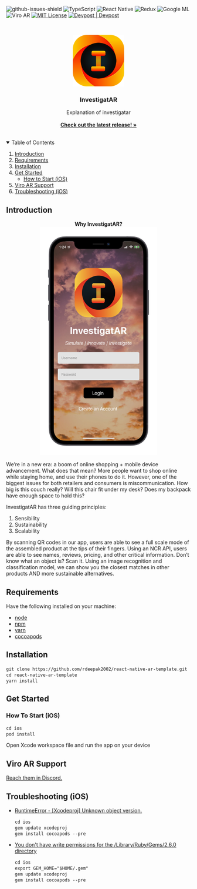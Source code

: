 ![github-issues-shield]
![TypeScript](https://img.shields.io/badge/typescript-%23007ACC.svg?style=for-the-badge&logo=typescript&logoColor=white)
![React Native](https://img.shields.io/badge/react_native-%2320232a.svg?style=for-the-badge&logo=react&logoColor=%2361DAFB)
![Redux](https://img.shields.io/badge/redux-%23593d88.svg?style=for-the-badge&logo=redux&logoColor=white)
![Google ML](https://img.shields.io/badge/GoogleML-blue?style=for-the-badge&logo=google-cloud&logoColor=white)
![Viro AR](https://img.shields.io/badge/ViroAR-blueviolet?style=for-the-badge&")
[![MIT License][license-shield]][license-url]
[![Devpost | Devpost](https://badges.devpost-shields.com/get-badge?name=Devpost&id=investigatar?ref_content=user-portfolio&ref_feature=in_progress&type=big-logo&style=for-the-badge)](https://devpost.com/software/investigatar?ref_content=user-portfolio&ref_feature=in_progress)

<!-- PROJECT LOGO -->
<br />
<p align="center">
  <a href="https://github.com/InvestigatAR/InvestigatAR-App">
    <img src="https://github.com/InvestigatAR/InvestigatAR-App/blob/main/logo.png" alt="Logo" width="140" height="140" >
  </a>

  <h3 align="center">InvestigatAR</h3>

  <p align="center">
    Explanation of investigatar
    <br />
    <br />
    <a href="https://github.com/InvestigatAR/InvestigatAR-Server/releases"><strong>Check out the latest release! »</strong></a>
    <br />
    <br />
  </p>
</p>

<!-- TABLE OF CONTENTS -->
<details open="open">
  <summary>Table of Contents</summary>
  <ol>
    <li><a href="#introduction">Introduction</a></li>
    <li><a href="#requirements">Requirements</a></li>
    <li><a href="#requirements">Installation</a></li>
    <li>
      <a href="#get-started">Get Started</a>
      <ul>
        <li><a href="#how-to-start-ios">How to Start (iOS)</a></li>
      </ul>
    </li>
    <li><a href="#viro-ar-support">Viro AR Support</a></li>
    <li><a href="#troubleshooting-ios">Troubleshooting (iOS)</a></li>
  </ol>
</details>

<!-- INTRODUCTION -->
## Introduction

<p align="center">
  <strong align="center">Why InvestigatAR?</strong>
  <br>
  <img width="320" height="620" src="screenshot.png">
</p>
  
We’re in a new era: a boom of online shopping + mobile device advancement. What does that mean? More people want to shop online while staying home, and use their phones to do it. However, one of the biggest issues for both retailers and consumers is miscommunication. How big is this couch really? Will this chair fit under my desk? Does my backpack have enough space to hold this? 

InvestigatAR has three guiding principles: 
1. Sensibility
2. Sustainability
3. Scalability

By scanning QR codes in our app, users are able to see a full scale mode of the assembled product at the tips of their fingers. Using an NCR API, users are able to see names, reviews, pricing, and other critical information. Don’t know what an object is? Scan it. Using an image recognition and classification model, we can show you the closest matches in other products AND more sustainable alternatives. 

<!-- Requirements -->
## Requirements
Have the following installed on your machine:
- [node](https://nodejs.org/en/download/)
- [npm](https://nodejs.org/en/download/)
- [yarn](https://classic.yarnpkg.com/lang/en/docs/install/#mac-stable)
- [cocoapods](https://cocoapods.org/)

<!-- Installation -->
## Installation
```shell
git clone https://github.com/rdeepak2002/react-native-ar-template.git
cd react-native-ar-template
yarn install
```

## Get Started

### How To Start (iOS)
```shell
cd ios
pod install
```

Open Xcode workspace file and run the app on your device

## Viro AR Support
[Reach them in Discord.](https://discord.gg/YfxDBGTxvG)

## Troubleshooting (iOS)
- [RuntimeError - [Xcodeproj] Unknown object version.](https://github.com/CocoaPods/CocoaPods/issues/7697)
    ```
    cd ios
    gem update xcodeproj
    gem install cocoapods --pre
    ```
- [You don't have write permissions for the /Library/Ruby/Gems/2.6.0 directory](https://github.com/rbenv/rbenv/issues/1267)
    ```
    cd ios
    export GEM_HOME="$HOME/.gem"
    gem update xcodeproj
    gem install cocoapods --pre
    ```


<!-- MARKDOWN LINKS & IMAGES -->
[github-issues-shield]: https://img.shields.io/github/issues/skyline-9/u2-background-removal?style=for-the-badge
[top-language-shield]: https://img.shields.io/github/languages/top/skyline-9/u2-background-removal?color=orange&style=for-the-badge
[license-shield]: https://img.shields.io/github/license/Skyline-9/U2-Background-Removal?style=for-the-badge
[license-url]: https://github.com/Skyline-9/U2-Background-Removal/blob/main/LICENSE
[linkedin-shield]: https://img.shields.io/badge/LinkedIn-blue?style=for-the-badge&logo=linkedin&labelColor=blue
[linkedin-url]: https://www.linkedin.com/in/richardluorl
